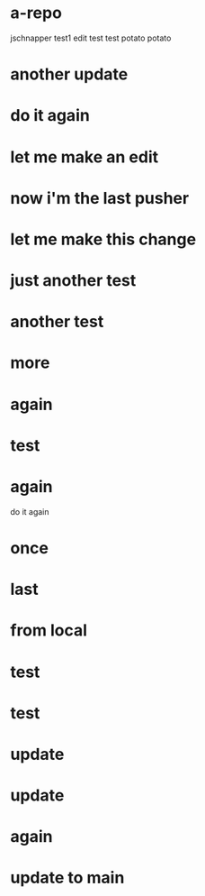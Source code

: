 # a-repo
jschnapper
test1
edit
test
test
potato
potato


# another update

# do it again

# let me make an edit

# now i'm the last pusher

# let me make this change

# just another test

# another test

# more

# again

# test

# again

do it again

# once

# last

# from local

# test

# test

# update

# update

# again

# update to main

